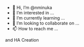 - 👋 Hi, I’m @nminuka
- 👀 I’m interested in ...
- 🌱 I’m currently learning ...
- 💞️ I’m looking to collaborate on ...
- 📫 How to reach me ...

<!---
nminuka/nminuka is a ✨ special ✨ repository because its `README.md` (this file) appears on your GitHub profile.
You can click the Preview link to take a look at your changes.
--->
and HA Creation 
